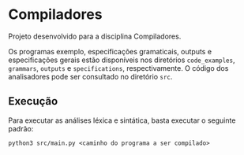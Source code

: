 # Compiladores

Projeto desenvolvido para a disciplina Compiladores.

Os programas exemplo, especificações gramaticais, outputs e 
especificações gerais estão disponíveis nos diretórios `code_examples`, `grammars`, `outputs` e `specifications`, respectivamente.
O código dos analisadores pode ser consultado no diretório `src`.

## Execução

Para executar as análises léxica e sintática, basta executar o seguinte padrão:

`python3 src/main.py <caminho do programa a ser compilado>`

